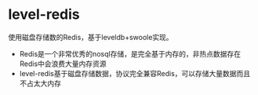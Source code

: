 # level-redis
使用磁盘存储数的Redis，基于leveldb+swoole实现。

* Redis是一个非常优秀的nosql存储，是完全基于内存的，非热点数据存在Redis中会浪费大量内存资源
* level-redis基于磁盘存储数据，协议完全兼容Redis，可以存储大量数据而且不占太大内存

